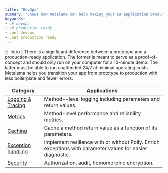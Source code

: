 ```yaml
---
title: "DevOps"
summary: "Shows how Metalama can help making your C# application production-ready, an important aspect of DevOps."
keywords:
- c# devops
- c# production ready
- .net devops
- .net production ready
---
```


{: .intro }
There is a significant difference between a prototype and a production-ready application. The former is meant to serve
as a proof-of-concept and should only run on your computer for a 10-minute demo. The latter must be able to run
unattended 24/7 at minimal operating costs. Metalama helps you transition your app from prototype to production with
less boilerplate and fewer errors.


| Category | Applications |
|--|--|
| [Logging & Tracing](logging) | Method--level logging including parameters and return values. |
| [Metrics](metrics) | Method-level performance and reliability metrics. |
| [Caching](caching) <i class="supported"></i> | Cache a method return value as a function of its parameters. |
| [Exception handling](exception-handling) | Implement resilience with or without Polly. Enrich exceptions with parameter values for easier diagnostic.
| [Security](security) |  Authorization, audit, homomorphic encryption. |